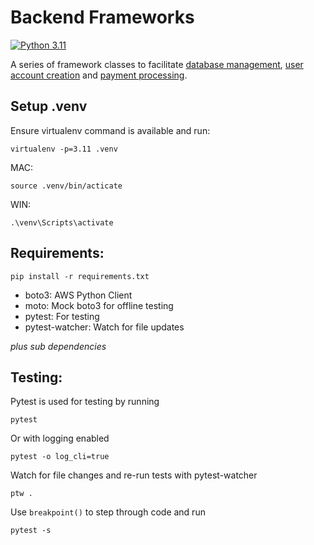 # Backend Frameworks

[![Python 3.11](https://img.shields.io/badge/python-3.11-blue.svg)](https://www.python.org/downloads/release/python-3110/)

A series of framework classes to facilitate [database management](src/db_framework/), [user account creation](src/user_framework/) and [payment processing](src/payment_framework/).

## Setup .venv

Ensure virtualenv command is available and run:

```
virtualenv -p=3.11 .venv
```

MAC:
```
source .venv/bin/acticate
```

WIN:
```
.\venv\Scripts\activate
```

## Requirements:

```
pip install -r requirements.txt
```

- boto3: AWS Python Client
- moto: Mock boto3 for offline testing
- pytest: For testing
- pytest-watcher: Watch for file updates

*plus sub dependencies*

## Testing:

Pytest is used for testing by running

```
pytest
```

Or with logging enabled

```
pytest -o log_cli=true

```

Watch for file changes and re-run tests with pytest-watcher

```
ptw .
```

Use `breakpoint()` to step through code and run

```
pytest -s
```







